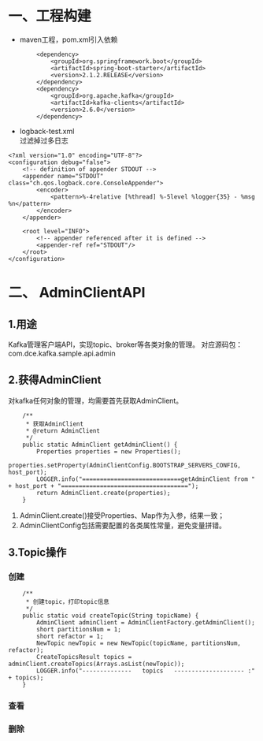 # 一、工程构建
- maven工程，pom.xml引入依赖
```
        <dependency>
            <groupId>org.springframework.boot</groupId>
            <artifactId>spring-boot-starter</artifactId>
            <version>2.1.2.RELEASE</version>
        </dependency>
        <dependency>
            <groupId>org.apache.kafka</groupId>
            <artifactId>kafka-clients</artifactId>
            <version>2.6.0</version>
        </dependency>
```
- logback-test.xml   
过滤掉过多日志
```
<?xml version="1.0" encoding="UTF-8"?>
<configuration debug="false">
    <!-- definition of appender STDOUT -->
    <appender name="STDOUT" class="ch.qos.logback.core.ConsoleAppender">
        <encoder>
            <pattern>%-4relative [%thread] %-5level %logger{35} - %msg %n</pattern>
        </encoder>
    </appender>

    <root level="INFO">
        <!-- appender referenced after it is defined -->
        <appender-ref ref="STDOUT"/>
    </root>
</configuration>
```
# 二、 AdminClientAPI
## 1.用途
Kafka管理客户端API，实现topic、broker等各类对象的管理。
对应源码包：com.dce.kafka.sample.api.admin

## 2.获得AdminClient
对kafka任何对象的管理，均需要首先获取AdminClient。
```
    /**
     * 获取AdminClient
     * @return AdminClient
     */
    public static AdminClient getAdminClient() {
        Properties properties = new Properties();
        properties.setProperty(AdminClientConfig.BOOTSTRAP_SERVERS_CONFIG, host_port);
        LOGGER.info("============================getAdminClient from " + host_port + "====================================");
        return AdminClient.create(properties);
    }
```
1. AdminClient.create()接受Properties、Map作为入参，结果一致；
2. AdminClientConfig包括需要配置的各类属性常量，避免变量拼错。

## 3.Topic操作
### 创建
```
    /**
     * 创建topic，打印topic信息
     */
    public static void createTopic(String topicName) {
        AdminClient adminClient = AdminClientFactory.getAdminClient();
        short partitionsNum = 1;
        short refactor = 1;
        NewTopic newTopic = new NewTopic(topicName, partitionsNum, refactor);
        CreateTopicsResult topics = adminClient.createTopics(Arrays.asList(newTopic));
        LOGGER.info("--------------   topics   -------------------- :" + topics);
    }
```
### 查看
### 删除
